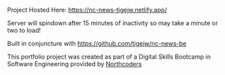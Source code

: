 Project Hosted Here:
https://nc-news-tigejw.netlify.app/

Server will spindown after 15 minutes of inactivity so may take a minute or two to load!

Built in conjuncture with https://github.com/tigejw/nc-news-be 

This portfolio project was created as part of a Digital Skills Bootcamp in Software Engineering provided by [Northcoders](https://northcoders.com/)
